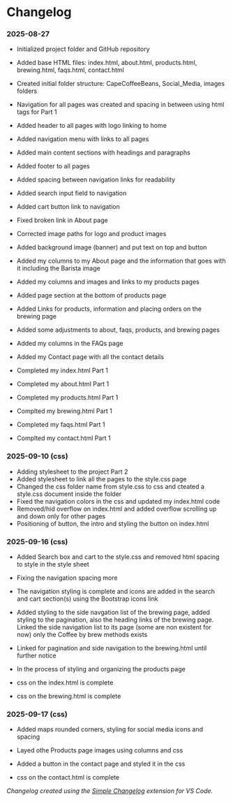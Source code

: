# Changelog

### 2025-08-27
- Initialized project folder and GitHub repository
- Added base HTML files: index.html, about.html, products.html, brewing.html, faqs.html, contact.html
- Created initial folder structure: CapeCoffeeBeans, Social_Media, images folders
- Navigation for all pages was created and spacing in between using html tags for Part 1

- Added header to all pages with logo linking to home
- Added navigation menu with links to all pages
- Added main content sections with headings and paragraphs
- Added footer to all pages

- Added spacing between navigation links for readability
- Added search input field to navigation
- Added cart button link to navigation

- Fixed broken link in About page
- Corrected image paths for logo and product images
- Added background image (banner) and put text on top and button

- Added my columns to my About page and the information that goes with it including the Barista image
- Added my columns and images and links to my products pages
- Added page section at the bottom of products page
- Added Links for products, information and placing orders on the brewing page
- Added some adjustments to about, faqs, products, and brewing pages
- Added my columns in the FAQs page
- Added my Contact page with all the contact details

- Completed my index.html Part 1
- Completed my about.html Part 1
- Completed my products.html Part 1
- Complted my brewing.html Part 1
- Completed my faqs.html Part 1
- Complted my contact.html Part 1

### 2025-09-10 (css)

- Adding stylesheet to the project Part 2
- Added stylesheet to link all the pages to the style.css page
- Changed the css folder name from style.css to css and cteated a style.css document inside the folder
- Fixed the navigation colors in the css and updated my index.html code
- Removed/hid overflow on index.html and added overflow scrolling up and down only for other pages
- Positioning of button, the intro and styling the button on index.html

### 2025-09-16 (css)

- Added Search box and cart to the style.css and removed html spacing to style in the style sheet
- Fixing the navigation spacing more
- The navigation styling is complete and icons are added in the search and cart section(s) using the Bootstrap icons link
- Added styling to the side navgation list of the brewing page, added styling to the pagination, also the heading links of the brewing page. Linked the side navigation list to its page (some are non existent for now) only the Coffee by brew methods exists
- Linked for pagination and side navigation to the brewing.html until further notice 
- In the process of styling and organizing the products page

- css on the index.html is complete
- css on the brewing.html is complete

### 2025-09-17 (css)

- Added maps rounded corners, styling for social media icons and spacing
- Layed othe Products page images using columns and css
- Added a button in the contact page and styled it in the css

- css on the contact.html is complete

*Changelog created using the [Simple Changelog](https://marketplace.visualstudio.com/items?itemName=tobiaswaelde.vscode-simple-changelog) extension for VS Code.*